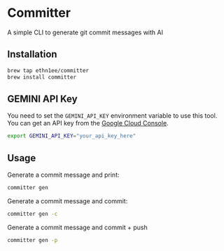 # Committer

A simple CLI to generate git commit messages with AI

## Installation

```sh
brew tap ethn1ee/committer
brew install committer
```

## GEMINI API Key

You need to set the `GEMINI_API_KEY` environment variable to use this tool.
You can get an API key from the [Google Cloud Console](https://console.cloud.google.com/apis/credentials).

```sh
export GEMINI_API_KEY="your_api_key_here"
```

## Usage

Generate a commit message and print:

```sh
committer gen
```

Generate a commit message and commit:

```sh
committer gen -c
```

Generate a commit message and commit + push

```sh
committer gen -p
```
